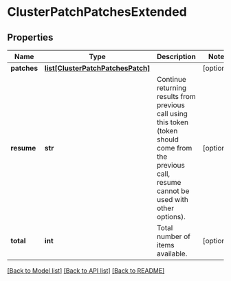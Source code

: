 # ClusterPatchPatchesExtended

## Properties
Name | Type | Description | Notes
------------ | ------------- | ------------- | -------------
**patches** | [**list[ClusterPatchPatchesPatch]**](ClusterPatchPatchesPatch.md) |  | [optional] 
**resume** | **str** | Continue returning results from previous call using this token (token should come from the previous call, resume cannot be used with other options). | [optional] 
**total** | **int** | Total number of items available. | [optional] 

[[Back to Model list]](../README.md#documentation-for-models) [[Back to API list]](../README.md#documentation-for-api-endpoints) [[Back to README]](../README.md)


